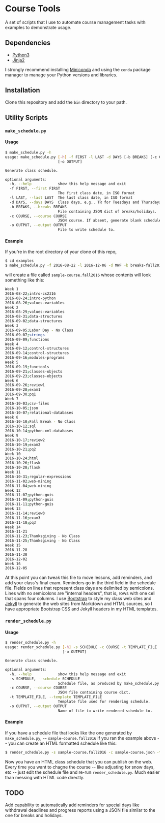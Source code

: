 # Course Tools

A set of scripts that I use to automate course management tasks with examples to demonstrate usage.

## Dependencies

- [Python3](https://www.python.org/)
- [Jinja2](http://jinja.pocoo.org/)

I strongly recommend installing [Miniconda](http://conda.pydata.org/miniconda.html) and using the `conda` package manager to manage your Python versions and libraries.

## Installation

Clone this repository and add the `bin` directory to your path.

## Utility Scripts

### `make_schedule.py`

#### Usage

```sh
$ make_schedule.py -h
usage: make_schedule.py [-h] -f FIRST -l LAST -d DAYS [-b BREAKS] [-c COURSE]
                        [-o OUTPUT]

Generate class schedule.

optional arguments:
  -h, --help            show this help message and exit
  -f FIRST, --first FIRST
                        The first class date, in ISO format
  -l LAST, --last LAST  The last class date, in ISO format
  -d DAYS, --days DAYS  Class days, e.g., TR for Tuesdays and Thursdays
  -b BREAKS, --breaks BREAKS
                        File containing JSON dict of breaks/holidays.
  -c COURSE, --course COURSE
                        JSON course. If absent, generate blank schedule.
  -o OUTPUT, --output OUTPUT
                        File to write schedule to.
```

#### Example

If you're in the root directory of your clone of this repo,

```sh
$ cd examples
$ make_schedule.py -f 2016-08-22 -l 2016-12-06 -d MWF -b breaks-fall2016.json -c sample-course.json -o sample-course.fall2016
```

will create a file called `sample-course.fall2016` whose contents will look something like this:

```sh
Week 1
2016-08-22;intro-cs2316
2016-08-24;intro-python
2016-08-26;values-variables
Week 2
2016-08-29;values-variables
2016-08-31;data-structures
2016-09-02;data-structures
Week 3
2016-09-05;Labor Day - No Class
2016-09-07;strings
2016-09-09;functions
Week 4
2016-09-12;control-structures
2016-09-14;control-structures
2016-09-16;modules-programs
Week 5
2016-09-19;functools
2016-09-21;classes-objects
2016-09-23;classes-objects
Week 6
2016-09-26;review1
2016-09-28;exam1
2016-09-30;pq1
Week 7
2016-10-03;csv-files
2016-10-05;json
2016-10-07;relational-databases
Week 8
2016-10-10;Fall Break - No Class
2016-10-12;sql
2016-10-14;python-xml-databases
Week 9
2016-10-17;review2
2016-10-19;exam2
2016-10-21;pq2
Week 10
2016-10-24;html
2016-10-26;flask
2016-10-28;flask
Week 11
2016-10-31;regular-expressions
2016-11-02;web-mining
2016-11-04;web-mining
Week 12
2016-11-07;python-guis
2016-11-09;python-guis
2016-11-11;python-guis
Week 13
2016-11-14;review3
2016-11-16;exam3
2016-11-18;pq3
Week 14
2016-11-21
2016-11-23;Thanksgiving - No Class
2016-11-25;Thanksgiving - No Class
Week 15
2016-11-28
2016-11-30
2016-12-02
Week 16
2016-12-05
```

At this point you can tweak this file to move lessons, add reminders, and add your class's final exam. Reminders go in the third field in the schedule file. Fields on lines that represent class days are delimited by semicolons. Lines with no semicolons are "internal headers", that is, rows with one cell that spans four columns. I use [Bootstrap](http://getbootstrap.com/) to style my class web sites and [Jekyll](https://jekyllrb.com/) to generate the web sites from Markdown and HTML sources, so I have appropriate Bootstrap CSS and Jekyll headers in my HTML templates.

### `render_schedule.py`

#### Usage

```sh
$ render_schedule.py -h
usage: render_schedule.py [-h] -s SCHEDULE -c COURSE -t TEMPLATE_FILE
                          [-o OUTPUT]

Generate class schedule.

optional arguments:
  -h, --help            show this help message and exit
  -s SCHEDULE, --schedule SCHEDULE
                        Schedule file, as produced by make_schedule.py
  -c COURSE, --course COURSE
                        JSON file containing course dict.
  -t TEMPLATE_FILE, --template TEMPLATE_FILE
                        Template file used for rendering schedule.
  -o OUTPUT, --output OUTPUT
                        Name of file to write rendered schedule to.
```

#### Example

If you have a schedule file that looks like the one generated by `make_schedule.py`, -- `sample-course.fall2016` if you ran the example above -- you can create an HTML formatted schedule like this:

```sh
$ render_schedule.py -s sample-course.fall2016 -c sample-course.json -t sample-template.html -o sample-course-fall2016.html
```

Now you have an HTML class schedule that you can publish on the web. Every time you want to chagne the course -- like adjusting for snow days, etc -- just edit the schedule file and re-run `render_schedule.py`. Much easier than messing with HTML code directly.

## TODO

Add capability to automatically add reminders for special days like withdrawal deadlines and progress reports using a JSON file similar to the one for breaks and holidays.